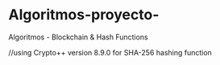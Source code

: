 # Algoritmos-proyecto-
Algoritmos - Blockchain &amp; Hash Functions


//using Crypto++ version 8.9.0 for SHA-256 hashing function
